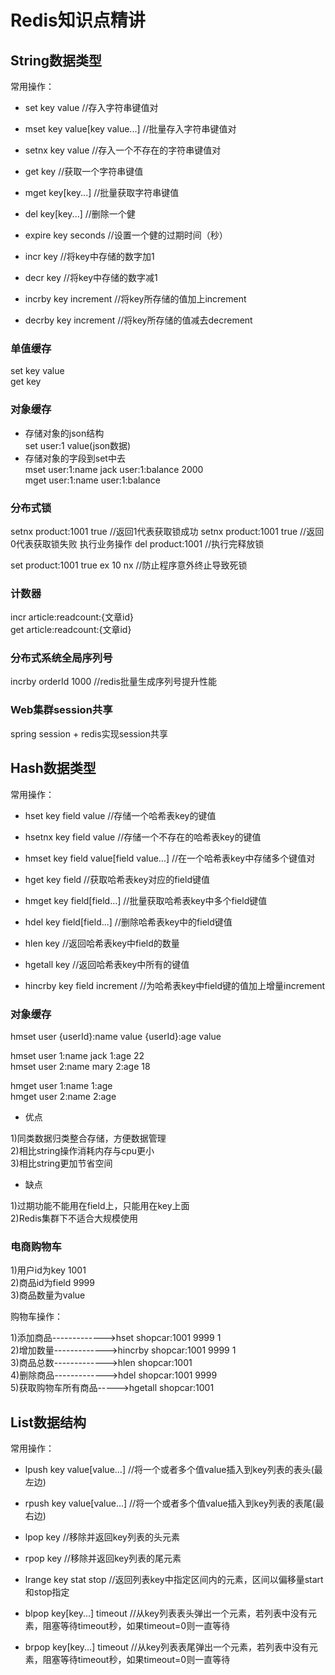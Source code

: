 
# Redis知识点精讲

## String数据类型

常用操作：
* set key value                 //存入字符串键值对
* mset key value[key value...]  //批量存入字符串键值对
* setnx key value               //存入一个不存在的字符串键值对
* get key                       //获取一个字符串键值
* mget key[key...]              //批量获取字符串键值
* del key[key...]               //删除一个健
* expire key seconds            //设置一个健的过期时间（秒）

* incr key                      //将key中存储的数字加1
* decr key                      //将key中存储的数字减1
* incrby key increment          //将key所存储的值加上increment
* decrby key increment          //将key所存储的值减去decrement

### 单值缓存

set key value  
get key  

### 对象缓存

* 存储对象的json结构  
set user:1 value(json数据)  
* 存储对象的字段到set中去   
mset user:1:name jack user:1:balance 2000  
mget user:1:name user:1:balance  

### 分布式锁

setnx product:1001 true //返回1代表获取锁成功
setnx product:1001 true //返回0代表获取锁失败
执行业务操作
del product:1001    //执行完释放锁

set product:1001 true ex 10 nx  //防止程序意外终止导致死锁

### 计数器

incr article:readcount:{文章id}  
get article:readcount:{文章id}

### 分布式系统全局序列号

incrby orderId 1000    //redis批量生成序列号提升性能

### Web集群session共享
spring session + redis实现session共享

## Hash数据类型

常用操作：
* hset key field value                      //存储一个哈希表key的键值
* hsetnx key field value                    //存储一个不存在的哈希表key的键值
* hmset key field value[field value...]     //在一个哈希表key中存储多个键值对
* hget key field                            //获取哈希表key对应的field键值
* hmget key field[field...]                 //批量获取哈希表key中多个field键值
* hdel key field[field...]                  //删除哈希表key中的field键值
* hlen key                                  //返回哈希表key中field的数量
* hgetall key                               //返回哈希表key中所有的键值

* hincrby key field increment               //为哈希表key中field键的值加上增量increment

### 对象缓存

hmset user {userId}:name value {userId}:age value

hmset user 1:name jack 1:age 22  
hmset user 2:name mary 2:age 18

hmget user 1:name 1:age  
hmget user 2:name 2:age

* 优点

1)同类数据归类整合存储，方便数据管理  
2)相比string操作消耗内存与cpu更小  
3)相比string更加节省空间  

* 缺点

1)过期功能不能用在field上，只能用在key上面  
2)Redis集群下不适合大规模使用

### 电商购物车

1)用户id为key      1001  
2)商品id为field    9999  
3)商品数量为value

购物车操作：

1)添加商品------------->hset shopcar:1001 9999 1  
2)增加数量------------->hincrby shopcar:1001 9999 1  
3)商品总数------------->hlen shopcar:1001  
4)删除商品------------->hdel shopcar:1001 9999  
5)获取购物车所有商品----->hgetall shopcar:1001  

## List数据结构

常用操作：  
* lpush key value[value...]         //将一个或者多个值value插入到key列表的表头(最左边)
* rpush key value[value...]         //将一个或者多个值value插入到key列表的表尾(最右边)
* lpop key                          //移除并返回key列表的头元素
* rpop key                          //移除并返回key列表的尾元素
* lrange key stat stop              //返回列表key中指定区间内的元素，区间以偏移量start和stop指定

* blpop key[key...] timeout         //从key列表表头弹出一个元素，若列表中没有元素，阻塞等待timeout秒，如果timeout=0则一直等待
* brpop key[key...] timeout         //从key列表表尾弹出一个元素，若列表中没有元素，阻塞等待timeout秒，如果timeout=0则一直等待




























































































































